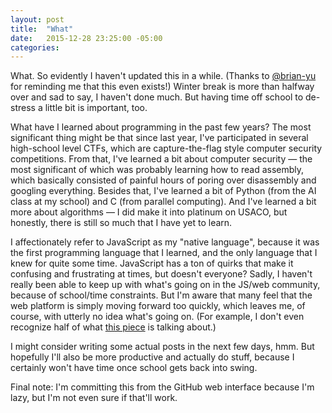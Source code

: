 ```yaml
---
layout: post
title:  "What"
date:   2015-12-28 23:25:00 -05:00
categories:
---
```

What. So evidently I haven't updated this in a while. (Thanks to [@brian-yu](https://github.com/brian-yu) for reminding me that
this even exists!) Winter break is more than halfway over and sad to say, I haven't done much. But having time off school to
de-stress a little bit is important, too.

What have I learned about programming in the past few years? The most significant thing might be that since last year, I've
participated in several high-school level CTFs, which are capture-the-flag style computer security competitions. From that, I've
learned a bit about computer security — the most significant of which was probably learning how to read assembly, which basically
consisted of painful hours of poring over disassembly and googling everything. Besides that, I've learned a bit of Python (from
the AI class at my school) and C (from parallel computing). And I've learned a bit more about algorithms — I did make it into
platinum on USACO, but honestly, there is still so much that I have yet to learn.

I affectionately refer to JavaScript as my "native language", because it was the first programming language that I learned, and
the only language that I knew for quite some time. JavaScript has a ton of quirks that make it confusing and frustrating at
times, but doesn't everyone? Sadly, I haven't really been able to keep up with what's going on in the JS/web community, because
of school/time constraints. But I'm aware that many feel that the web platform is simply moving forward too quickly, which leaves
me, of course, with utterly no idea what's going on. (For example, I don't even recognize half of what
[this piece](https://medium.com/@matthiasak/state-of-the-union-js-d664bdbffd14) is talking about.)

I might consider writing some actual posts in the next few days, hmm. But hopefully I'll also be more productive and actually do
stuff, because I certainly won't have time once school gets back into swing.

Final note: I'm committing this from the GitHub web interface because I'm lazy, but I'm not even sure if that'll work.
